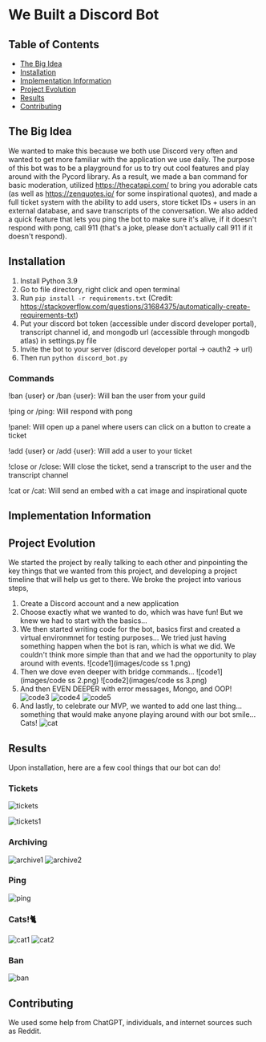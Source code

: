 # We Built a Discord Bot

## Table of Contents

- [The Big Idea](#the-big-idea)
- [Installation](#installation)
- [Implementation Information](#implementation-information)
- [Project Evolution](#project-evolution)
- [Results](#results)
- [Contributing](#contributing)


## The Big Idea
We wanted to make this because we both use Discord very often and wanted to get more familiar with the application we use daily. The purpose of this bot was to be a playground for us to try out cool features and play around with the Pycord library. As a result, we made a ban command for basic moderation, utilized https://thecatapi.com/ to bring you adorable cats (as well as https://zenquotes.io/ for some inspirational quotes), and made a full ticket system with the ability to add users, store ticket IDs + users in an external database, and save transcripts of the conversation. We also added a quick feature that lets you ping the bot to make sure it's alive, if it doesn't respond with pong, call 911 (that's a joke, please don't actually call 911 if it doesn't respond).


## Installation
1. Install Python 3.9 
2. Go to file directory, right click and open terminal
3. Run `pip install -r requirements.txt` (Credit: https://stackoverflow.com/questions/31684375/automatically-create-requirements-txt)
4. Put your discord bot token (accessible under discord developer portal), transcript channel id, and mongodb url (accessible through mongodb atlas) in settings.py file
5. Invite the bot to your server (discord developer portal -> oauth2 -> url)
6. Then run `python discord_bot.py` 


### Commands
!ban {user} or /ban {user}: Will ban the user from your guild

!ping or /ping: Will respond with pong

!panel: Will open up a panel where users can click on a button to create a ticket

!add {user} or /add {user}: Will add a user to your ticket

!close or /close: Will close the ticket, send a transcript to the user and the transcript channel

!cat or /cat: Will send an embed with a cat image and inspirational quote


## Implementation Information



## Project Evolution
We started the project by really talking to each other and pinpointing the key things that we wanted from this project, and developing a project timeline that will help us get to there. We broke the project into various steps,

1. Create a Discord account and a new application
2. Choose exactly what we wanted to do, which was have fun! But we knew we had to start with the basics...
3. We then started writing code for the bot, basics first and created a virtual environmnet for testing purposes... 
We tried just having something happen when the bot is ran, which is what we did. We couldn't think more simple than that and we had the opportunity to play around with events.
![code1](images/code ss 1.png)
4. Then we dove even deeper with bridge commands...
![code1](images/code ss 2.png)
![code2](images/code ss 3.png)
5. And then EVEN DEEPER with error messages, Mongo, and OOP!
![code3](images/error.png)
![code4](images/mongo.png)
![code5](images/oop.png)
6. And lastly, to celebrate our MVP, we wanted to add one last thing... something that would make anyone playing around with our bot smile... Cats! 
![cat](images/cats!.png)


## Results
Upon installation, here are a few cool things that our bot can do!

### Tickets
![tickets](images/tickets.png)

![tickets1](images/ticket-panel.png)

### Archiving
![archive1](images/archive.png)
![archive2](images/archive2.png)

### Ping
![ping](images/ping.png)

### Cats!🐈
![cat1](images/cat.png)
![cat2](images/cat2.png)

### Ban
![ban](images/ban.png)


## Contributing
We used some help from ChatGPT, individuals, and internet sources such as Reddit.
